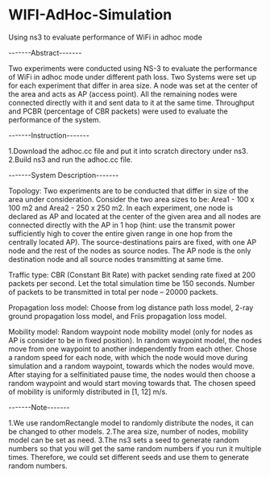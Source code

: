 # WIFI-AdHoc-Simulation
Using ns3 to evaluate performance of WiFi in adhoc mode

-------Abstract-------

Two experiments were conducted using NS-3 to evaluate the performance of WiFi in adhoc mode under different path loss. Two Systems were set up for each experiment that differ in area size. A node was set at the center of the area and acts as AP (access point). All the remaining nodes were connected directly with it and sent data to it at the same time. Throughput and PCBR (percentage of CBR packets) were used to evaluate the performance of the system. 

-------Instruction-------

1.Download the adhoc.cc file and put it into scratch directory under ns3.
2.Build ns3 and run the adhoc.cc file.

-------System Description-------

Topology: 
Two experiments are to be conducted that differ in size of the area under consideration. Consider the two area sizes to be: Area1 - 100 x 100 m2 and Area2 - 250 x 250 m2.
In each experiment, one node is declared as AP and located at the center of the given area and all nodes are connected directly with the AP in 1 hop (hint: use the transmit power sufficiently high to cover the entire given range in one hop from the centrally located AP).
The source-destinations pairs are fixed, with one AP node and the rest of the nodes as source nodes. The AP node is the only destination node and all source nodes transmitting at same time.

Traffic type: 
CBR (Constant Bit Rate) with packet sending rate fixed at 200 packets per second. Let the total simulation time be 150 seconds. Number of packets to be transmitted in total per node – 20000 packets.

Propagation loss model: 
Choose from log distance path loss model, 2-ray ground propagation loss model, and Friis propagation loss model.

Mobility model: 
Random waypoint node mobility model (only for nodes as AP is consider to be in fixed position). In random waypoint model, the nodes move from one waypoint to another independently from each other. Chose a random speed for each node, with which the node would move during simulation and a random waypoint, towards which the nodes would move. After staying for a selfinitiated pause time, the nodes would then choose a random waypoint and would start moving towards that. The chosen speed of mobility is uniformly distributed in [1, 12] m/s.

-------Note-------

1.We use randomRectangle model to randomly distribute the nodes, it can be changed to other models.
2.The area size, number of nodes, mobility model can be set as need.
3.The ns3 sets a seed to generate random numbers so that you will get the same random numbers if you run it multiple times. Therefore, we could set different seeds and use them to generate random numbers. 

